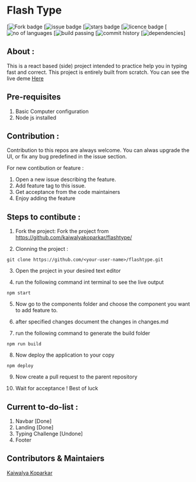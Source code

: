 # Flash Type
[![Fork badge](https://img.shields.io/github/forks/kaiwalyakoparkar/flashtype)
[![issue badge](https://img.shields.io/github/issues/kaiwalyakoparkar/flashtype)
[![stars badge](https://img.shields.io/github/stars/kaiwalyakoparkar/flashtype)
[![licence badge](https://img.shields.io/github/license/kaiwalyakoparkar/flashtype)
[![no of languages](https://img.shields.io/github/languages/count/kaiwalyakoparkar/flashtype)
[![build passing](https://img.shields.io/appveyor/build/kaiwalyakoparkar/flashtype)
[![commit history](https://img.shields.io/github/commits-since/kaiwalyakoparkar/flashtype/1.0.0/master)
[![dependencies](https://img.shields.io/depfu/:user/:repo)]

## About :

This is a react based (side) project intended to practice help you in typing fast and correct. This project is entirely built from scratch. You can see the live deme [Here](https://kaiwalyakoparkar.github.io/flashtype)

## Pre-requisites

1. Basic Computer configuration
2. Node js installed

## Contribution :

Contribution to this repos are always welcome. You can alwas upgrade the UI, or fix any bug predefined in the issue section.

For new contibution or feature : 

1. Open a new issue describing the feature.
2. Add feature tag to this issue.
3. Get acceptance from the code maintainers
4. Enjoy adding the feature

## Steps to contibute :

1. Fork the project:
Fork the project from https://github.com/kaiwalyakoparkar/flashtype/

2. Clonning the project :
```git
git clone https://github.com/<your-user-name>/flashtype.git
```
3. Open the project in your desired text editor

4. run the following command int terminal to see the live output
```node
npm start
```
5. Now go to the components folder and choose the component you want to add feature to.

6. after specified changes document the changes in changes.md

7. run the following command to generate the build folder
```node
npm run build
```
8. Now deploy the application to your copy
```node
npm deploy
```
9. Now create a pull request to the parent repository

10. Wait for acceptance ! Best of luck

## Current to-do-list :

1. Navbar [Done]
2. Landing [Done]
3. Typing Challenge [Undone]
4. Footer

## Contributors & Maintaiers
[Kaiwalya Koparkar](https://kaiwalyakoparkar.github.io/)
